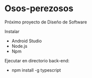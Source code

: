 # Osos-perezosos
Próximo proyecto de Diseño de Software

Instalar
  * Android Studio
  * Node.js
  * Npm
  
  
 Ejecutar en directorio back-end:
* npm install -g typescript
